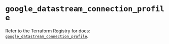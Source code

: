 # `google_datastream_connection_profile`

Refer to the Terraform Registry for docs: [`google_datastream_connection_profile`](https://registry.terraform.io/providers/hashicorp/google-beta/5.24.0/docs/resources/google_datastream_connection_profile).
